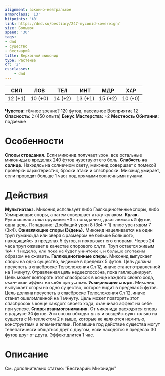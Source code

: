 ```yaml
---
alignment: законно-нейтральное
armorclass: '13'
hitpoints: '60'
link: https://dnd.su/bestiary/247-myconid-sovereign/
size: Большое
speed: '30'
tags:
- dnd
- существо
- бестиарий
title: Верховный миконид
type: Растение
cr: '2'
cssclasses:
    - dnd
---
```



| СИЛ | ЛОВ | ТЕЛ | ИНТ | МДР | ХАР |
|---|---|---|---|---|---|
| 12 (+1) | 10 (+0) | 14 (+2) | 13 (+1) | 15 (+2) | 10 (+0) |
**Чувства:** тёмное зрение? 120 футов, пассивное Восприятие 12
**Опасность:** 2 (450 опыта)
**Бонус Мастерства:** +2
**Местность Обитания:** подземье


# Особенности
**Споры страдания.** Если миконид получает урон, все остальные микониды в пределах 240 футов чувствуют его боль.
**Слабость на солнце.** Находясь на солнечном свету, миконид совершает с помехой проверки характеристик, броски атаки и спасброски. Миконид умирает, если проводит больше 1 часа под прямыми солнечными лучами.


# Действия
**Мультиатака.** Миконид использует либо Галлюциногенные споры, либо Усмиряющие споры, а затем совершает атаку кулаком.
**Кулак.** Рукопашная атака оружием: +3 к попаданию, досягаемость 5 футов, одна цель. Попадание: Дробящий урон 8 (3к4 + 1) плюс урон ядом 7 (3к4).
**Оживляющие споры (3/день).** Миконид нацеливается на один труп гуманоида или зверя с размером не больше Большого, находящийся в пределах 5 футов, и покрывает его спорами. Через 24 часа труп оживает в качестве спорового слуги. Труп остается живым 1к4 + 1 неделю, или пока не будет уничтожен, и больше его таким образом не оживить.
**Галлюциногенные споры.** Миконид выпускает споры на одно существо, видимое в пределах 5 футов. Цель должна преуспеть в спасброске Телосложения Сл 12, иначе станет отравленной на 1 минуту. Отравленная цель недееспособна, пока галлюцинирует. Цель может повторять этот спасбросок в конце каждого своего хода, оканчивая эффект на себе при успехе.
**Усмиряющие споры.** Миконид выпускает споры на одно существо, которое видит в пределах 5 футов. Цель должна преуспеть в спасброске Телосложения Сл 12, иначе станет ошеломленной на 1 минуту. Цель может повторять этот спасбросок в конце каждого своего хода, оканчивая эффект на себе при успехе.
**Споры взаимопонимания.** От миконида расходятся споры в радиусе 30 футов. Эти споры обходят углы и воздействуют только на существ с Интеллектом 2 и выше, которые не являются нежитью, конструктами и элементалями. Попавшие под действие существа могут телепатически общаться друг с другом, если находятся в пределах 30 футов друг от друга. Эффект длится 1 час.


# Описание
См. дополнительно статью: "Бестиарий: Микониды"